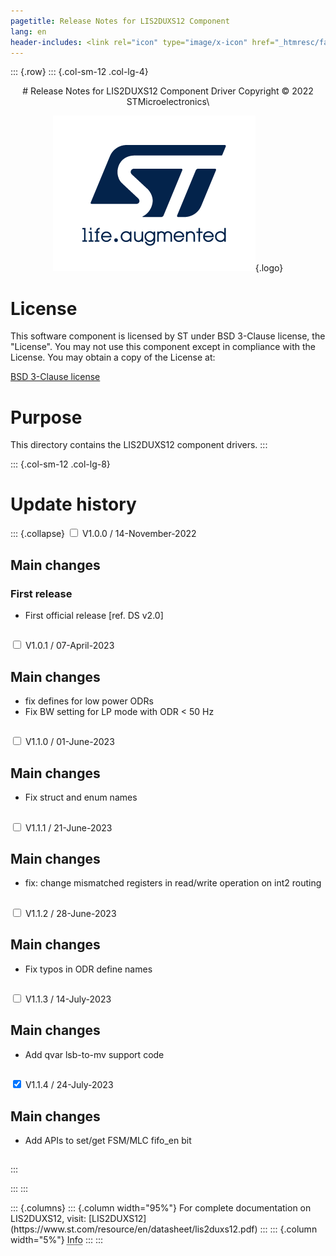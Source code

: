 ```yaml
---
pagetitle: Release Notes for LIS2DUXS12 Component
lang: en
header-includes: <link rel="icon" type="image/x-icon" href="_htmresc/favicon.png" />
---
```


::: {.row}
::: {.col-sm-12 .col-lg-4}

<center>
# Release Notes for LIS2DUXS12 Component Driver
Copyright &copy; 2022 STMicroelectronics\

[![ST logo](_htmresc/st_logo_2020.png)](https://www.st.com){.logo}
</center>

# License

This software component is licensed by ST under BSD 3-Clause license, the "License".
You may not use this component except in compliance with the License. You may obtain a copy of the License at:

[BSD 3-Clause license](https://opensource.org/licenses/BSD-3-Clause)

# Purpose

This directory contains the LIS2DUXS12 component drivers.
:::

::: {.col-sm-12 .col-lg-8}
# Update history

::: {.collapse}
<input type="checkbox" id="collapse-section1" aria-hidden="true">
<label for="collapse-section1" aria-hidden="true">V1.0.0 / 14-November-2022</label>
<div>

## Main changes

### First release

- First official release [ref. DS v2.0]

##

</div>

<input type="checkbox" id="collapse-section2" aria-hidden="true">
<label for="collapse-section2" aria-hidden="true">V1.0.1 / 07-April-2023</label>
<div>

## Main changes
- fix defines for low power ODRs
- Fix BW setting for LP mode with ODR < 50 Hz


##

</div>

<input type="checkbox" id="collapse-section3" aria-hidden="true">
<label for="collapse-section3" aria-hidden="true">V1.1.0 / 01-June-2023</label>
<div>

## Main changes
- Fix struct and enum names

##

</div>

<input type="checkbox" id="collapse-section4" aria-hidden="true">
<label for="collapse-section4" aria-hidden="true">V1.1.1 / 21-June-2023</label>
<div>

## Main changes
- fix: change mismatched registers in read/write operation on int2 routing

##

</div>

<input type="checkbox" id="collapse-section5" aria-hidden="true">
<label for="collapse-section5" aria-hidden="true">V1.1.2 / 28-June-2023</label>
<div>

## Main changes
- Fix typos in ODR define names

##

</div>

<input type="checkbox" id="collapse-section6" aria-hidden="true">
<label for="collapse-section6" aria-hidden="true">V1.1.3 / 14-July-2023</label>
<div>

## Main changes
- Add qvar lsb-to-mv support code

##

</div>

<input type="checkbox" id="collapse-section7" checked aria-hidden="true">
<label for="collapse-section7" aria-hidden="true">V1.1.4 / 24-July-2023</label>
<div>

## Main changes
- Add APIs to set/get FSM/MLC fifo_en bit

##

</div>
:::

:::
:::

<footer class="sticky">
::: {.columns}
::: {.column width="95%"}
For complete documentation on LIS2DUXS12,
visit:
[LIS2DUXS12](https://www.st.com/resource/en/datasheet/lis2duxs12.pdf)
:::
::: {.column width="5%"}
<abbr title="Based on template cx566953 version 2.0">Info</abbr>
:::
:::
</footer>
